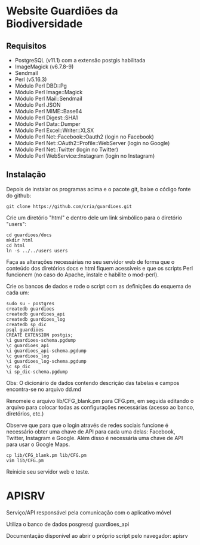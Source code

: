 # Website Guardiões da Biodiversidade

## Requisitos

* PostgreSQL (v11.1) com a extensão postgis habilitada
* ImageMagick (v6.7.8-9)
* Sendmail
* Perl (v5.16.3)
* Módulo Perl DBD::Pg
* Módulo Perl Image::Magick
* Módulo Perl Mail::Sendmail
* Módulo Perl JSON
* Módulo Perl MIME::Base64
* Módulo Perl Digest::SHA1
* Módulo Perl Data::Dumper
* Módulo Perl Excel::Writer::XLSX
* Módulo Perl Net::Facebook::Oauth2 (login no Facebook)
* Módulo Perl Net::OAuth2::Profile::WebServer (login no Google)
* Módulo Perl Net::Twitter (login no Twitter)
* Módulo Perl WebService::Instagram (login no Instagram)

## Instalação

Depois de instalar os programas acima e o pacote git, baixe o código fonte do github:

```
git clone https://github.com/cria/guardioes.git
```

Crie um diretório "html" e dentro dele um link simbólico para o diretório "users":

```
cd guardioes/docs
mkdir html
cd html
ln -s ../../users users 
```

Faça as alterações necessárias no seu servidor web de forma que o conteúdo dos diretórios 
docs e html fiquem acessíveis e que os scripts Perl funcionem (no caso do Apache,
instale e habilite o mod-perl).

Crie os bancos de dados e rode o script com as definições do esquema de cada um:

```
sudo su - postgres
createdb guardioes
createdb guardioes_api
createdb guardioes_log
createdb sp_dic
psql guardioes
CREATE EXTENSION postgis;
\i guardioes-schema.pgdump
\c guardioes_api
\i guardioes_api-schema.pgdump
\c guardioes_log
\i guardioes_log-schema.pgdump
\c sp_dic
\i sp_dic-schema.pgdump
```
Obs: O dicionário de dados contendo descrição das tabelas e campos encontra-se no arquivo dd.md

Renomeie o arquivo lib/CFG_blank.pm para CFG.pm, em seguida editando 
o arquivo para colocar todas as configurações necessárias (acesso ao banco, diretórios, etc.)

Observe que para que o login através de redes sociais funcione é necessário obter uma chave de
API para cada uma delas: Facebook, Twitter, Instagram e Google. Além disso é necessária uma
chave de API para usar o Google Maps.

```
cp lib/CFG_blank.pm lib/CFG.pm
vim lib/CFG.pm
```

Reinicie seu servidor web e teste.

# APISRV

Serviço/API responsável pela comunicação com o aplicativo móvel

Utiliza o banco de dados posgresql guardioes_api

Documentação disponível ao abrir o próprio script pelo navegador: apisrv



